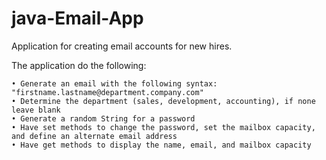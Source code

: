 # java-Email-App
Application for creating email accounts for new hires.

The application do the following:

    • Generate an email with the following syntax: "firstname.lastname@department.company.com"
    • Determine the department (sales, development, accounting), if none leave blank
    • Generate a random String for a password
    • Have set methods to change the password, set the mailbox capacity, and define an alternate email address
    • Have get methods to display the name, email, and mailbox capacity
    
